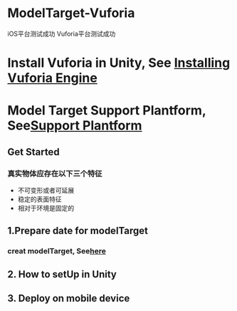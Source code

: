 # ModelTarget-Vuforia
iOS平台测试成功
Vuforia平台测试成功
# Install Vuforia in Unity, See [Installing Vuforia Engine](https://library.vuforia.com/articles/Training/getting-started-with-vuforia-in-unity.html#installing)
# Model Target Support Plantform, See[Support Plantform](https://library.vuforia.com/articles/Solution/vuforia-fusion-supported-devices.html)
## Get Started

### 真实物体应存在以下三个特征
* 不可变形或者可延展
* 稳定的表面特征
* 相对于环境是固定的
## 1.Prepare date for modelTarget
### creat modelTarget, See[here](https://library.vuforia.com/content/vuforia-library/en/articles/Solution/model-target-generator-user-guide.html)
### 
## 2. How to setUp in Unity
## 3. Deploy on mobile device
